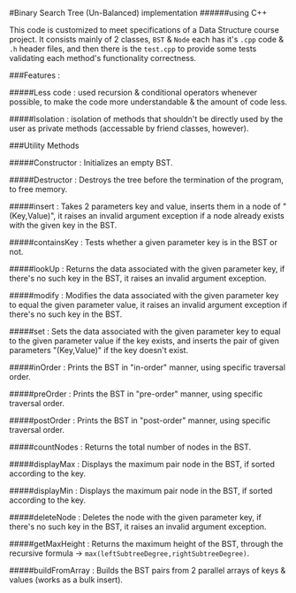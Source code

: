 #Binary Search Tree (Un-Balanced) implementation
######using C++

This code is customized to meet specifications of a Data Structure course project.
It consists mainly of 2 classes, `BST` & `Node` each has it's `.cpp` code & `.h` header files, and then there is the `test.cpp` to provide some tests validating each method's functionality correctness.

###Features :

#####Less code :
 used recursion & conditional operators whenever possible, to make the code more understandable & the amount of code less.

#####Isolation :
 isolation of methods that shouldn't be directly used by the user as private methods (accessable by friend classes, however).

###Utility Methods

#####Constructor :
 Initializes an empty BST.

#####Destructor :
 Destroys the tree before the termination  of the program, to free memory.

#####insert :
 Takes 2 parameters key and value, inserts them in a node of "(Key,Value)", it raises an invalid argument exception if a node already exists with the given key in the BST.

#####containsKey :
 Tests whether a given parameter key is in the BST or not.

#####lookUp :
 Returns the data associated with the given parameter key, if there's no such key in the BST, it raises an invalid argument exception.

#####modify :
 Modifies the data associated with the given parameter key to equal the given parameter value, it raises an invalid argument exception if there's no such key in the BST.

#####set :
 Sets the data associated with the given parameter key to equal to the given parameter value if the key exists, and inserts the pair of given parameters "(Key,Value)" if the key doesn't exist.

#####inOrder :
 Prints the BST in "in-order" manner, using specific traversal order.

#####preOrder :
 Prints the BST in "pre-order" manner, using specific traversal order.

#####postOrder :
 Prints the BST in "post-order" manner, using specific traversal order.

#####countNodes :
 Returns the total number of nodes in the BST.

#####displayMax :
 Displays the maximum pair node in the BST, if sorted according to the key.

#####displayMin :
 Displays the maximum pair node in the BST, if sorted according to the key.

#####deleteNode :
 Deletes the node with the given parameter key, if there's no such key in the BST, it raises an invalid argument exception.

#####getMaxHeight :
 Returns the maximum height of the BST, through the recursive formula -> `max(leftSubtreeDegree,rightSubtreeDegree)`.

#####buildFromArray :
 Builds the BST pairs from 2 parallel arrays of keys & values (works as a bulk insert).
